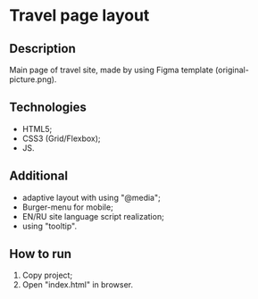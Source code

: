 # Travel page layout

## Description
Main page of travel site, made by using Figma template (original-picture.png).

## Technologies
- HTML5;
- CSS3 (Grid/Flexbox);
- JS.

## Additional
- adaptive layout with using "@media";
- Burger-menu for mobile;
- EN/RU site language script realization;
- using "tooltip".

## How to run
1. Copy project;
2. Open "index.html" in browser.
